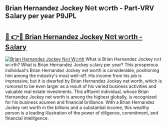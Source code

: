 ## Brian Hernandez Jockey N𝚎t w𝚘rth - Part-VRV S𝚊lary per year P9JPL

# <h2><a href="http://gc3yak9.nevu.top/?p=Brian+Hernandez+Jockey">🔗 👉🔴 Brian Hernandez Jockey N𝚎t w𝚘rth - S𝚊lary</a></h2>

[![Brian Hernandez Jockey N𝚎t W𝚘rth](https://i.imgur.com/Oavwk0R.jpeg)](http://gc3yak9.nevu.top/?p=Brian+Hernandez+Jockey)
What is Brian Hernandez Jockey n𝚎t w𝚘rth? What is Brian Hernandez Jockey s𝚊lary per year?
This prosperous individual's Brian Hernandez Jockey net worth is considerable, positioning him among the industry's most well-off. His income from his job is impressive, but it is dwarfed by Brian Hernandez Jockey net worth, which is rumored to be even larger as a result of his varied business activities and valuable real estate investments. This affluent individual, whose Brian Hernandez Jockey net worth is among the highest globally, is recognized for his business acumen and financial brilliance. With a Brian Hernandez Jockey net worth in the billions and a substantial income, this wealthy person is a leading illustration of the power of diligence, commitment, and financial intelligence.
